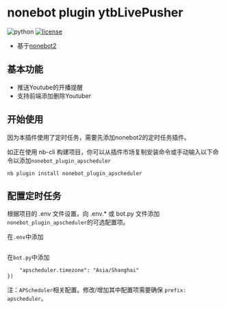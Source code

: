 # nonebot plugin ytbLivePusher
![python](https://img.shields.io/pypi/pyversions/nonebot-plugin-picsearcher)
[![license](https://img.shields.io/github/license/synodriver/nonebot_plugin_picsearcher.svg)](https://raw.githubusercontent.com/synodriver/nonebot_plugin_picsearcher/main/LICENSE)
- 基于[nonebot2](https://github.com/nonebot/nonebot2)
## 基本功能
- 推送Youtube的开播提醒
- 支持前端添加删除Youtuber
## 开始使用
因为本插件使用了定时任务，需要先添加nonebot2的定时任务插件。

如正在使用 nb-cli 构建项目，你可以从插件市场复制安装命令或手动输入以下命令以添加`nonebot_plugin_apscheduler`

```
nb plugin install nonebot_plugin_apscheduler
```
## 配置定时任务
根据项目的 .env 文件设置，向 .env.* 或 bot.py 文件添加 `nonebot_plugin_apscheduler`的可选配置项。

在`.env`中添加

```#APSCHEDULER_CONFIG={"apscheduler.timezone": "Asia/Shanghai"}
```

在`bot.py`中添加

```#nonebot.init(apscheduler_config={
    "apscheduler.timezone": "Asia/Shanghai"
})
```

注：`APScheduler`相关配置。修改/增加其中配置项需要确保 `prefix: apscheduler`。
